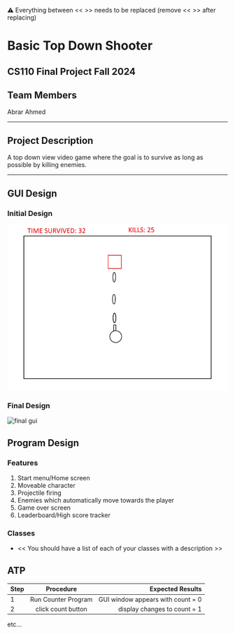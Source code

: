 
:warning: Everything between << >> needs to be replaced (remove << >> after replacing)

# Basic Top Down Shooter
## CS110 Final Project  Fall 2024

## Team Members

Abrar Ahmed

***

## Project Description

A top down view video game where the goal is to survive as long as possible by killing enemies.

***    

## GUI Design

### Initial Design

![initial gui](assets/gui.jpg)

### Final Design

![final gui](assets/finalgui.jpg)

## Program Design

### Features

1. Start menu/Home screen
2. Moveable character
3. Projectile firing
4. Enemies which automatically move towards the player
5. Game over screen
6. Leaderboard/High score tracker

### Classes

- << You should have a list of each of your classes with a description >>

## ATP

| Step                 |Procedure             |Expected Results                   |
|----------------------|:--------------------:|----------------------------------:|
|  1                   | Run Counter Program  |GUI window appears with count = 0  |
|  2                   | click count button   | display changes to count = 1      |
etc...
